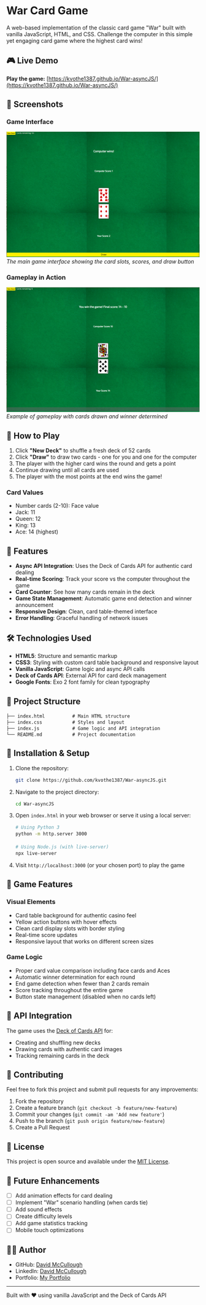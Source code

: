 
# War Card Game

A web-based implementation of the classic card game "War" built with vanilla JavaScript, HTML, and CSS. Challenge the computer in this simple yet engaging card game where the highest card wins!

## 🎮 Live Demo

**Play the game:** [https://kvothe1387.github.io/War-asyncJS/](https://kvothe1387.github.io/War-asyncJS/)

## 📸 Screenshots

### Game Interface
![Game Interface Screenshot](./image/screenshot1.png)
*The main game interface showing the card slots, scores, and draw button*

### Gameplay in Action
![Gameplay Screenshot](./image/screenshot2.png)
*Example of gameplay with cards drawn and winner determined*

## 🎯 How to Play

1. Click **"New Deck"** to shuffle a fresh deck of 52 cards
2. Click **"Draw"** to draw two cards - one for you and one for the computer
3. The player with the higher card wins the round and gets a point
4. Continue drawing until all cards are used
5. The player with the most points at the end wins the game!

### Card Values
- Number cards (2-10): Face value
- Jack: 11
- Queen: 12
- King: 13
- Ace: 14 (highest)

## 🚀 Features

- **Async API Integration**: Uses the Deck of Cards API for authentic card dealing
- **Real-time Scoring**: Track your score vs the computer throughout the game
- **Card Counter**: See how many cards remain in the deck
- **Game State Management**: Automatic game end detection and winner announcement
- **Responsive Design**: Clean, card table-themed interface
- **Error Handling**: Graceful handling of network issues

## 🛠️ Technologies Used

- **HTML5**: Structure and semantic markup
- **CSS3**: Styling with custom card table background and responsive layout
- **Vanilla JavaScript**: Game logic and async API calls
- **Deck of Cards API**: External API for card deck management
- **Google Fonts**: Exo 2 font family for clean typography

## 📁 Project Structure

```
├── index.html          # Main HTML structure
├── index.css           # Styles and layout
├── index.js            # Game logic and API integration
└── README.md           # Project documentation
```

## 🔧 Installation & Setup

1. Clone the repository:
   ```bash
   git clone https://github.com/kvothe1387/War-asyncJS.git
   ```

2. Navigate to the project directory:
   ```bash
   cd War-asyncJS
   ```

3. Open `index.html` in your web browser or serve it using a local server:
   ```bash
   # Using Python 3
   python -m http.server 3000
   
   # Using Node.js (with live-server)
   npx live-server
   ```

4. Visit `http://localhost:3000` (or your chosen port) to play the game

## 🎨 Game Features

### Visual Elements
- Card table background for authentic casino feel
- Yellow action buttons with hover effects
- Clean card display slots with border styling
- Real-time score updates
- Responsive layout that works on different screen sizes

### Game Logic
- Proper card value comparison including face cards and Aces
- Automatic winner determination for each round
- End game detection when fewer than 2 cards remain
- Score tracking throughout the entire game
- Button state management (disabled when no cards left)

## 🔄 API Integration

The game uses the [Deck of Cards API](https://deckofcardsapi.com/) for:
- Creating and shuffling new decks
- Drawing cards with authentic card images
- Tracking remaining cards in the deck

## 🤝 Contributing

Feel free to fork this project and submit pull requests for any improvements:

1. Fork the repository
2. Create a feature branch (`git checkout -b feature/new-feature`)
3. Commit your changes (`git commit -am 'Add new feature'`)
4. Push to the branch (`git push origin feature/new-feature`)
5. Create a Pull Request

## 📄 License

This project is open source and available under the [MIT License](LICENSE).

## 🎯 Future Enhancements

- [ ] Add animation effects for card dealing
- [ ] Implement "War" scenario handling (when cards tie)
- [ ] Add sound effects
- [ ] Create difficulty levels
- [ ] Add game statistics tracking
- [ ] Mobile touch optimizations

## 👨‍💻 Author

- GitHub: [David McCullough](https://github.com/kvothe1387)
- LinkedIn: [David McCullough](https://www.linkedin.com/in/davidmcc-webdev/)
- Portfolio: [My Portfolio](https://davidmcc.netlify.app/)

---

Built with ❤️ using vanilla JavaScript and the Deck of Cards API